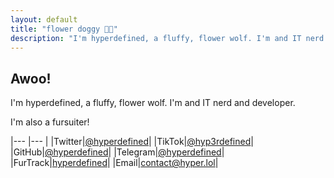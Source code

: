 ```yaml
---
layout: default
title: "flower doggy 🌺🐾"
description: "I'm hyperdefined, a fluffy, flower wolf. I'm and IT nerd and developer."
---
```

## Awoo!
I'm hyperdefined, a fluffy, flower wolf. I'm and IT nerd and developer.

I'm also a fursuiter!

|--- |--- |
|Twitter|[@hyperdefined](https://twitter.com/hyperdefined)|
|TikTok|[@hyp3rdefined](https://tiktok.com/@hyp3rdefined)|
|GitHub|[@hyperdefined](https://github.com/hyperdefined)|
|Telegram|[@hyperdefined](https://t.me/hyperdefined)|
|FurTrack|[hyperdefined](https://www.furtrack.com/index/character:hyperdefined)|
|Email|[contact@hyper.lol](mailto:contact@hyper.lol)|